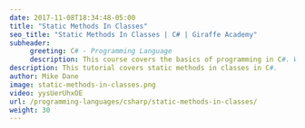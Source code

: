 ```yaml
---
date: 2017-11-08T18:34:48-05:00
title: "Static Methods In Classes"
seo_title: "Static Methods In Classes | C# | Giraffe Academy"
subheader:
     greeting: C# - Programming Language
     description: This course covers the basics of programming in C#. Work your way through the videos and we'll teach you everything you need to know to start your programming journey!
description: This tutorial covers static methods in classes in C#.
author: Mike Dane
image: static-methods-in-classes.png
video: yysUerUhxOE
url: /programming-languages/csharp/static-methods-in-classes/
weight: 30
---
```

